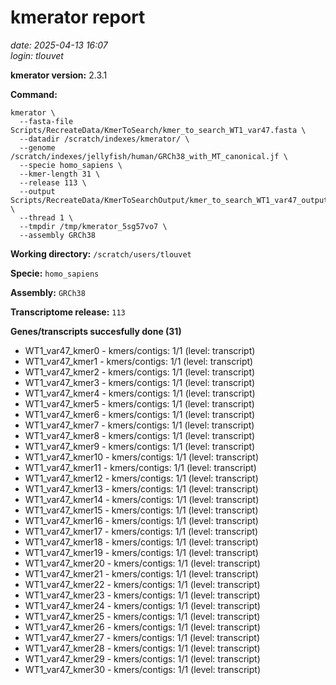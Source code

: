 # kmerator report
*date: 2025-04-13 16:07*  
*login: tlouvet*

**kmerator version:** 2.3.1

**Command:**

```
kmerator \
  --fasta-file Scripts/RecreateData/KmerToSearch/kmer_to_search_WT1_var47.fasta \
  --datadir /scratch/indexes/kmerator/ \
  --genome /scratch/indexes/jellyfish/human/GRCh38_with_MT_canonical.jf \
  --specie homo_sapiens \
  --kmer-length 31 \
  --release 113 \
  --output Scripts/RecreateData/KmerToSearchOutput/kmer_to_search_WT1_var47_output \
  --thread 1 \
  --tmpdir /tmp/kmerator_5sg57vo7 \
  --assembly GRCh38
```

**Working directory:** `/scratch/users/tlouvet`

**Specie:** `homo_sapiens`

**Assembly:** `GRCh38`

**Transcriptome release:** `113`

**Genes/transcripts succesfully done (31)**

- WT1_var47_kmer0 - kmers/contigs: 1/1 (level: transcript)
- WT1_var47_kmer1 - kmers/contigs: 1/1 (level: transcript)
- WT1_var47_kmer2 - kmers/contigs: 1/1 (level: transcript)
- WT1_var47_kmer3 - kmers/contigs: 1/1 (level: transcript)
- WT1_var47_kmer4 - kmers/contigs: 1/1 (level: transcript)
- WT1_var47_kmer5 - kmers/contigs: 1/1 (level: transcript)
- WT1_var47_kmer6 - kmers/contigs: 1/1 (level: transcript)
- WT1_var47_kmer7 - kmers/contigs: 1/1 (level: transcript)
- WT1_var47_kmer8 - kmers/contigs: 1/1 (level: transcript)
- WT1_var47_kmer9 - kmers/contigs: 1/1 (level: transcript)
- WT1_var47_kmer10 - kmers/contigs: 1/1 (level: transcript)
- WT1_var47_kmer11 - kmers/contigs: 1/1 (level: transcript)
- WT1_var47_kmer12 - kmers/contigs: 1/1 (level: transcript)
- WT1_var47_kmer13 - kmers/contigs: 1/1 (level: transcript)
- WT1_var47_kmer14 - kmers/contigs: 1/1 (level: transcript)
- WT1_var47_kmer15 - kmers/contigs: 1/1 (level: transcript)
- WT1_var47_kmer16 - kmers/contigs: 1/1 (level: transcript)
- WT1_var47_kmer17 - kmers/contigs: 1/1 (level: transcript)
- WT1_var47_kmer18 - kmers/contigs: 1/1 (level: transcript)
- WT1_var47_kmer19 - kmers/contigs: 1/1 (level: transcript)
- WT1_var47_kmer20 - kmers/contigs: 1/1 (level: transcript)
- WT1_var47_kmer21 - kmers/contigs: 1/1 (level: transcript)
- WT1_var47_kmer22 - kmers/contigs: 1/1 (level: transcript)
- WT1_var47_kmer23 - kmers/contigs: 1/1 (level: transcript)
- WT1_var47_kmer24 - kmers/contigs: 1/1 (level: transcript)
- WT1_var47_kmer25 - kmers/contigs: 1/1 (level: transcript)
- WT1_var47_kmer26 - kmers/contigs: 1/1 (level: transcript)
- WT1_var47_kmer27 - kmers/contigs: 1/1 (level: transcript)
- WT1_var47_kmer28 - kmers/contigs: 1/1 (level: transcript)
- WT1_var47_kmer29 - kmers/contigs: 1/1 (level: transcript)
- WT1_var47_kmer30 - kmers/contigs: 1/1 (level: transcript)
